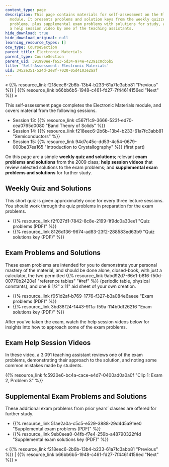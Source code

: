 ```yaml
---
content_type: page
description: This page contains materials for self-assessment on the Electronic Materials
  module. It presents problems and solution keys from the weekly quizzes and exam
  problems, plus supplemental exam problems with solutions for study, and features
  a help session video by one of the teaching assistants.
hide_download: true
hide_download_original: null
learning_resource_types: []
ocw_type: CourseSection
parent_title: Electronic Materials
parent_type: CourseSection
parent_uid: 391990ee-f653-5d34-974e-42391c0cb5b5
title: 'Self-Assessment: Electronic Materials'
uid: 3452e351-524d-2e8f-7020-05d4103e2aaf
---
```


« {{% resource_link f218eec6-2b6b-13b4-b233-61a7fc3abb81 "Previous" %}} | {{% resource_link b66bb6b5-1948-c461-fd27-7f44614156ed "Next" %}} »

This self-assessment page completes the Electronic Materials module, and covers material from the following sessions.

*   Session 13: {{% resource_link c567f1c9-3666-523f-ed70-cea0765d0080 "Band Theory of Solids" %}}
*   Session 14: {{% resource_link f218eec6-2b6b-13b4-b233-61a7fc3abb81 "Semiconductors" %}}
*   Session 15: {{% resource_link 94d7c45c-dd53-4c54-0679-000be37ea165 "Introduction to Crystallography" %}} (first part)

On this page are a simple **weekly quiz and solutions**; relevant **exam problems and solutions** from the 2009 class; **help session videos** that review selected solutions to the exam problems; and **supplemental exam problems and solutions** for further study.

Weekly Quiz and Solutions
-------------------------

This short quiz is given approximately once for every three lecture sessions. You should work through the quiz problems in preparation for the exam problems.

*   {{% resource_link f2f027d1-7842-8c8e-2199-1f9dc0a30ee1 "Quiz problems (PDF)" %}}
*   {{% resource_link 8126d136-9674-ad83-23f2-288583ed63b9 "Quiz solutions key (PDF)" %}}

Exam Problems and Solutions
---------------------------

These exam problems are intended for you to demonstrate your personal mastery of the material, and should be done alone, closed-book, with just a calculator, the two permitted {{% resource_link 9abd92d7-66e1-b816-f50d-00770b2420e1 "reference tables" "#ref" %}} (periodic table, physical constants), and one 8 1/2" x 11" aid sheet of your own creation.

*   {{% resource_link f051d2af-b769-1776-f327-b3a084e6aeee "Exam problems (PDF)" %}}
*   {{% resource_link 3bd38f24-1443-911a-f59a-114b0df26216 "Exam solutions key (PDF)" %}}

After you’ve taken the exam, watch the help session videos below for insights into how to approach some of the exam problems.

Exam Help Session Videos
------------------------

In these video, a 3.091 teaching assistant reviews one of the exam problems, demonstrating their approach to the solution, and noting some common mistakes made by students.

{{% resource_link fc5920e6-bc4a-cace-e4d7-0400ad0a0a0f "Clip 1: Exam 2, Problem 3" %}}

Supplemental Exam Problems and Solutions
----------------------------------------

These additional exam problems from prior years’ classes are offered for further study.

*   {{% resource_link 51ae2a0a-c5c5-e529-3888-29d4d5a91ee0 "Supplemental exam problems (PDF)" %}}
*   {{% resource_link 9eb0eea0-04fb-f7e4-259b-a48790322f4d "Supplemental exam solutions key (PDF)" %}}

« {{% resource_link f218eec6-2b6b-13b4-b233-61a7fc3abb81 "Previous" %}} | {{% resource_link b66bb6b5-1948-c461-fd27-7f44614156ed "Next" %}} »